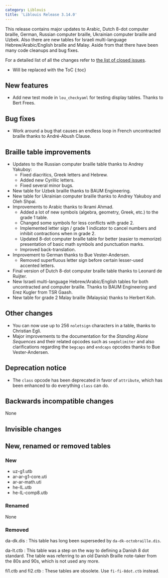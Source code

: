 ```yaml
---
category: Liblouis
title: 'Liblouis Release 3.14.0'
---
```


This release contains major updates to Arabic, Dutch 8-dot computer braille, German, Russian computer braille, Ukrainian computer braille and Uzbek. Also there are new tables for Israeli multi-language Hebrew/Arabic/English braille and Malay. Aside from that there have been many code cleanups and bug fixes.

For a detailed list of all the changes refer to [the list of closed issues](https://github.com/liblouis/liblouis/milestone/24?closed=1).

* Will be replaced with the ToC
{:toc}

New features
------------

-   Add new test mode in `lou_checkyaml` for testing display tables. Thanks to Bert Frees.

Bug fixes
---------

-   Work around a bug that causes an endless loop in French uncontracted braille thanks to André-Abush Clause.

Braille table improvements
--------------------------

-   Updates to the Russian computer braille table thanks to Andrey Yakuboy:
    -   Fixed diacritics, Greek letters and Hebrew.
    -   Added new Cyrillic letters.
    -   Fixed several minor bugs.
-   New table for Uzbek braille thanks to BAUM Engineering.
-   New table for Ukrainian computer braille thanks to Andrey Yakuboy and Oleh Shpai.
-   Improvements to Arabic thanks to Ikrami Ahmad.
    -   Added a lot of new symbols (algebra, geometry, Greek, etc.) to the grade 1 table.
    -   Changed some symbols for less conflicts with grade 2.
    -   Implemented letter sign / grade 1 indicator to cancel numbers and inhibit contractions when in grade 2.
    -   Updated 8-dot computer braille table for better (easier to memorize) presentation of basic math symbols and punctuation marks.
    -   Improved back-translation.
-   Improvement to German thanks to Bue Vester-Andersen.
    -   Removed superfluous letter sign before certain lesser-used accented letters.
-   Final version of Dutch 8-dot computer braille table thanks to Leonard de Ruijter.
-   New Israeli multi-language Hebrew/Arabic/English tables for both uncontracted and computer braille. Thanks to BAUM Engineering and Erez Kugler from TSR Gaash.
-   New table for grade 2 Malay braille (Malaysia) thanks to Herbert Koh.

Other changes
-------------

-   You can now use up to 256 `noletsign` characters in a table, thanks to Christian Egli.
-   Major improvements to the documentation for the *Standing Alone Sequences* and their related opcodes such as `seqdelimiter` and also clarifications regarding the `begcaps` and `endcaps` opcodes thanks to Bue Vester-Andersen.

Deprecation notice
------------------

-   The `class` opcode has been deprecated in favor of `attribute`, which has been enhanced to do everything `class` can do.

Backwards incompatible changes
------------------------------

None

Invisible changes
-----------------

New, renamed or removed tables
------------------------------

### New

-   uz-g1.utb
-   ar-ar-g1-core.uti
-   ar-ar-math.uti
-   he-IL.utb
-   he-IL-comp8.utb

### Renamed

None

### Removed

da-dk.dis
:   This table has long been superseded by `da-dk-octobraille.dis`.

da-lt.ctb
:   This table was a step on the way to defining a Danish 8 dot standard. The table was referring to an old Danish Braille note-taker from the 80s and 90s, which is not used any more.

fi1.ctb and fi2.ctb
:   These tables are obsolete. Use `fi-fi-8dot.ctb` instead.

